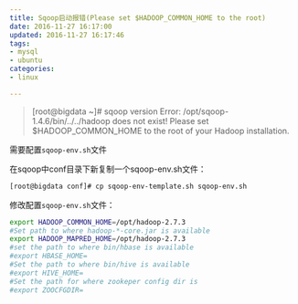 ```yaml
---
title: Sqoop启动报错(Please set $HADOOP_COMMON_HOME to the root)
date: 2016-11-27 16:17:00
updated: 2016-11-27 16:17:46
tags: 
- mysql
- ubuntu
categories: 
- linux

---
```

> [root@bigdata ~]# sqoop version Error:
> /opt/sqoop-1.4.6/bin/../../hadoop does not exist! Please set
> $HADOOP_COMMON_HOME to the root of your Hadoop installation.

需要配置`sqoop-env.sh`文件

在sqoop中conf目录下新复制一个sqoop-env.sh文件：


<!--more-->


```bash
[root@bigdata conf]# cp sqoop-env-template.sh sqoop-env.sh
```
修改配置`sqoop-env.sh`文件：
```bash
export HADOOP_COMMON_HOME=/opt/hadoop-2.7.3
#Set path to where hadoop-*-core.jar is available
export HADOOP_MAPRED_HOME=/opt/hadoop-2.7.3
#set the path to where bin/hbase is available
#export HBASE_HOME=
#Set the path to where bin/hive is available
#export HIVE_HOME=
#Set the path for where zookeper config dir is
#export ZOOCFGDIR=
```